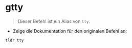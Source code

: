 # gtty

> Dieser Befehl ist ein Alias von `tty`.

- Zeige die Dokumentation für den originalen Befehl an:

`tldr tty`
